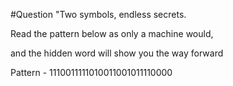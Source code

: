 #Question
"Two symbols, endless secrets.

Read the pattern below as only a machine would,

and the hidden word will show you the way forward

Pattern - 1110011111010011001011110000
